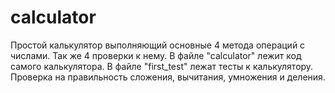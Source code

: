 # calculator
Простой калькулятор выполняющий основные 4 метода операций с числами. Так же 4 проверки к нему.
В файле "calculator" лежит код самого калькулятора.
В файле "first_test" лежат тесты к калькулятору. Проверка на правильность сложения, вычитания, умножения и деления.
